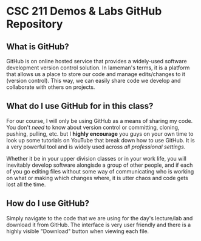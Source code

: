 # CSC 211 Demos & Labs GitHub Repository

## What is GitHub?
GitHub is on online hosted service that provides a widely-used software development version control solution. In lameman's terms, it is a platform that allows us a place to store our code and manage edits/changes to it (version control). This way, we can easily share code we develop and collaborate with others on projects.

## What do I use GitHub for in this class?
For our course, I will only be using GitHub as a means of sharing my code. You don't *need* to know about version control or committing, cloning, pushing, pulling, etc. but I **highly encourage** you guys on your own time to look up some tutorials on YouTube that break down how to use GitHub. It is a very powerful tool and is widely used across *all professional settings*. 

Whether it be in your upper division classes or in your work life, you will inevitably develop software alongisde a group of other people, and if each of you go editing files without some way of communicating who is working on what or making which changes where, it is utter chaos and code gets lost all the time.

## How do I use GitHub?
Simply navigate to the code that we are using for the day's lecture/lab and download it from GitHub. The interface is very user friendly and there is a highly visible "Download" button when viewing each file.
